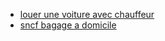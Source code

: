 + [louer une voiture avec chauffeur](http://www.louez-demenagez.fr/search-results.php)
+ [sncf bagage a domicile](http://questions.sncf.com/questions/29275-peut-on-envoyer-des-bagages-par-la-sncf-sans-les-accompagner-merci-d-avance)